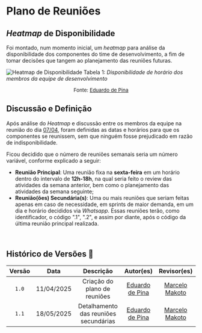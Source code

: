# Plano de Reuniões

## *Heatmap* de Disponibilidade

Foi montado, num momento inicial, um *heatmap* para análise da disponibilidade dos componentes do time de desenvolvimento, a fim de tomar decisões que tangem ao planejamento das reuniões futuras.

![Heatmap de Disponibilidade](../assets/heatmap.png)
Tabela 1: *Disponibilidade de horário dos membros da equipe de desenvolvimento*
<p style="text-align: center; font-size: 10pt;">Fonte: <a href="https://github.com/eduardodpms">Eduardo de Pina</a></p>

## Discussão e Definição

Após análise do *Heatmap* e discussão entre os membros da equipe na reunião do dia [07/04](../atas/ata_07_04.md), foram definidas as datas e horários para que os componentes se reunissem, sem que ninguém fosse prejudicado em razão de indisponibilidade.

Ficou decidido que o número de reuniões semanais seria um número variável, conforme explicado a seguir:

- **Reunião Principal**: Uma reunião fixa na **sexta-feira** em um horário dentro do intervalo de **12h-18h**, na qual seria feito o review das atividades da semana anterior, bem como o planejamento das atividades da semana seguinte;
- **Reunião(ões) Secundária(s)**: Uma ou mais reuniões que seriam feitas apenas em caso de necessidade, em sprints de maior demanda, em um dia e horário decididos via *Whatsapp*. Essas reuniões terão, como identificador, o código ".1", ".2", e assim por diante, após o código da última reunião principal realizada.

<br>

## Histórico de Versões 📅

| Versão | Data | Descrição | Autor(es) | Revisor(es) |
| :-: | :-: | :-: | :-: | :-: |
| `1.0` | 11/04/2025 | Criação do plano de reuniões | [Eduardo de Pina](https://github.com/eduardodpms) | [Marcelo Makoto](https://github.com/MM4k) |
| `1.1` | 18/05/2025 | Detalhamento das reuniões secundárias | [Eduardo de Pina](https://github.com/eduardodpms) | [Marcelo Makoto](https://github.com/MM4k) |